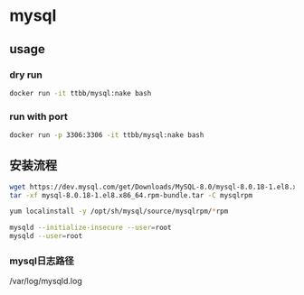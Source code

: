 # mysql
## usage
### dry run
```bash
docker run -it ttbb/mysql:nake bash
```
### run with port
```bash
docker run -p 3306:3306 -it ttbb/mysql:nake bash
```
## 安装流程
```bash
wget https://dev.mysql.com/get/Downloads/MySQL-8.0/mysql-8.0.18-1.el8.x86_64.rpm-bundle.tar
tar -xf mysql-8.0.18-1.el8.x86_64.rpm-bundle.tar -C mysqlrpm

yum localinstall -y /opt/sh/mysql/source/mysqlrpm/*rpm

mysqld --initialize-insecure --user=root
mysqld --user=root
```

### mysql日志路径
/var/log/mysqld.log